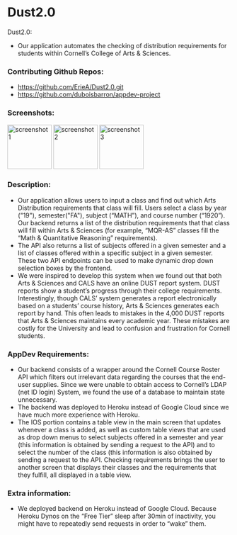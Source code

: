 # Dust2.0


Dust2.0: 
- Our application automates the checking of distribution requirements for students within Cornell’s College of Arts & Sciences.


### Contributing Github Repos:

- https://github.com/ErieA/Dust2.0.git
- https://github.com/duboisbarron/appdev-project

### Screenshots:
<img src="https://i.imgur.com/7qT7kaS.png" alt="screenshot 1" width="100"/>
<img src="https://i.imgur.com/9y6x3bb.png" alt="screenshot 2" width="100"/>
<img src="https://i.imgur.com/7KkEz4g.png" alt="screenshot 3" width="100"/>

### Description:
- Our application allows users to input a class and find out which Arts Distribution requirements that class will fill. Users select a class by year ("19"), semester("FA"), subject (“MATH”), and course number (“1920”). Our backend returns a list of the distribution requirements that that class will fill within Arts & Sciences (for example, “MQR-AS” classes fill the “Math & Quantitative Reasoning” requirements).
- The API also returns a list of subjects offered in a given semester and a list of classes offered within a specific subject in a given semester. These two API endpoints can be used to make dynamic drop down selection boxes by the frontend.
- We were inspired to develop this system when we found out that both Arts & Sciences and CALS have an online DUST report system. DUST reports show a student’s progress through their college requirements. Interestingly, though CALS’ system generates a report electronically based on a students’ course history, Arts & Sciences generates each report by hand. This often leads to mistakes in the 4,000 DUST reports that Arts & Sciences maintains every academic year. These mistakes are costly for the University and lead to confusion and frustration for Cornell students.

### AppDev Requirements:
- Our backend consists of a wrapper around the Cornell Course Roster API which filters out irrelevant data regarding the courses that the end-user supplies. Since we were unable to obtain access to Cornell’s LDAP (net ID login) System, we found the use of a database to maintain state unnecessary. 
- The backend was deployed to Heroku instead of Google Cloud since we have much more experience with Heroku. 
- The IOS portion contains a table view in the main screen that updates whenever a class is added, as well as custom table views that are used as drop down menus to select subjects offered in a semester and year (this information is obtained by sending a request to the API) and to select the number of the class (this information is also obtained by sending a request to the API. Checking requirements brings the user to another screen that displays their classes and the requirements that they fulfill, all displayed in a table view.
### Extra information:
- We deployed backend on Heroku instead of Google Cloud. Because Heroku Dynos on the “Free Tier” sleep after 30min of inactivity, you might have to repeatedly send requests in order to “wake” them. 

